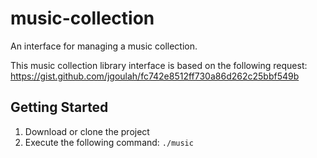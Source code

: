 # music-collection
An interface for managing a music collection.

This music collection library interface is based on the following request:
<https://gist.github.com/jgoulah/fc742e8512ff730a86d262c25bbf549b>

## Getting Started

1. Download or clone the project
2. Execute the following command: `./music`
